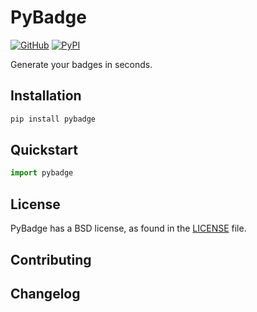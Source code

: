 # PyBadge

[![GitHub][github_badge]][github_link] [![PyPI][pypi_badge]][pypi_link]

Generate your badges in seconds.




## Installation

```bash
pip install pybadge
```



## Quickstart

```python
import pybadge
```



## License

PyBadge has a BSD license, as found in the [LICENSE](https://github.com/imyizhang/pybadge/blob/main/LICENSE) file.



## Contributing



## Changelog



[github_badge]: https://badgen.net/badge/icon/GitHub?icon=github&color=black&label
[github_link]: https://github.com/imyizhang/pybadge



[pypi_badge]: https://badgen.net/pypi/v/pybadge?icon=pypi&color=black&label
[pypi_link]: https://www.pypi.org/project/pybadge